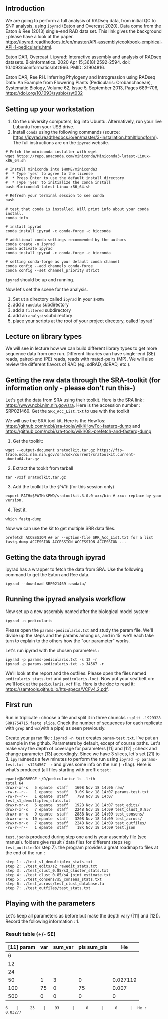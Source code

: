 ## Introduction

We are going to perform a full analysis of RADseq data, from initial QC to SNP analysis, using `ipyrad` (Eaton and Overcast 2020). Data come from the Eaton & Ree (2013) single-end RAD data set. This link gives the background ; please have a look at the paper. https://ipyrad.readthedocs.io/en/master/API-assembly/cookbook-empirical-API-1-pedicularis.html. 

Eaton DAR, Overcast I. ipyrad: Interactive assembly and analysis of RADseq datasets. Bioinformatics. 2020 Apr 15;36(8):2592-2594. doi: 10.1093/bioinformatics/btz966. PMID: 31904816.

Eaton DAR, Ree RH. Inferring Phylogeny and Introgression using RADseq Data: An Example from Flowering Plants (Pedicularis: Orobanchaceae), Systematic Biology, Volume 62, Issue 5, September 2013, Pages 689–706, https://doi.org/10.1093/sysbio/syt032

## Setting up your workstation

1. On the university computers, log into Ubuntu. Alternatively, run your live Lubuntu from your USB drive. 
2. Install `conda` using the following commands (source: https://ipyrad.readthedocs.io/en/master/3-installation.html#longform). The full instructions are on the `ipyrad` website. 

```
# Fetch the miniconda installer with wget
wget https://repo.anaconda.com/miniconda/Miniconda3-latest-Linux-x86_64.sh

# Install miniconda into $HOME/miniconda3
#  * Type 'yes' to agree to the license
#  * Press Enter to use the default install directory
#  * Type 'yes' to initialize the conda install
bash Miniconda3-latest-Linux-x86_64.sh

# Refresh your terminal session to see conda
bash

# test that conda is installed. Will print info about your conda install.
conda info

# install ipyrad
conda install ipyrad -c conda-forge -c bioconda

# additional conda settings recommended by the authors
conda create -n ipyrad
conda activate ipyrad
conda install ipyrad -c conda-forge -c bioconda

# setting conda-forge as your default conda channel 
conda config --add channels conda-forge
conda config --set channel_priority strict
```
`ipyrad` should be up and running. 

Now let's set the scene for the analysis. 
1. Set ut a directory called `ipyrad` in your `$HOME`
2. add a `rawdata` subdirectory
3. add a `filtered` subdirectory
4. add an `analysis`subdirectory
5. place your scripts at the root of your project directory, called ìpyrad`

## Lecture on library types

We will see in lecture how we can build different library types to get more sequence data from one run. Different libraries can have single-end (SE) reads, paired-end (PE) reads, reads with mated-pairs (MP). We will also review the different flavors of RAD (eg. sdRAD, ddRAD, etc.). 

## Getting the raw data through the SRA-toolkit (for information only - please don't run this-)

Let's get the data from SRA using their toolkit. Here is the SRA link : https://www.ncbi.nlm.nih.gov/sra. Here is the accession number : SRP021469. Get the `SRR_Acc_List.txt` to use with the toolkit

We will use the SRA tool kit. Here is the HowTos: https://github.com/ncbi/sra-tools/wiki/HowTo:-fasterq-dump and https://github.com/ncbi/sra-tools/wiki/08.-prefetch-and-fasterq-dump

1. Get the toolkit: 
```
wget --output-document sratoolkit.tar.gz https://ftp-trace.ncbi.nlm.nih.gov/sra/sdk/current/sratoolkit.current-ubuntu64.tar.gz
```
2. Extract the tookit from tarball
```
tar -vxzf sratoolkit.tar.gz
```
3. Add the toolkit to the `$PATH` (for this session only)
```
export PATH=$PATH:$PWD/sratoolkit.3.0.0-xxx/bin # xxx: replace by your version.
```
4. Test it. 
```
which fastq-dump
```

Now we can use the kit to get multiple SRR data files. 
```
prefetch ACCESSION ## or --option-file SRR_Acc_List.txt for a list
fastq-dump ACCESSION ACCESSION ACCESSION ACCESSION ...
```

## Getting the data through ipyrad

ipyrad has a wrapper to fetch the data from SRA. Use the following command to get the Eaton and Ree data. 
```
ipyrad --download SRP021469 rawdata/
```

## Running the ipyrad analysis workflow

Now set up a new assembly named after the biological model system: 
```
ipyrad -n pedicularis
```
Please open the `params-pedicularis.txt` and study the param file. We'll divide up the steps and the params among us, and in 15' we'll each take turn to explain to the others how the "our parameter" works. 

Let's run ipyrad with the chosen parameters : 
```
ipyrad -p params-pedicularis.txt -s 12 -r
ipyrad -p params-pedicularis.txt -s 34567 -r
```
We'll look at the report and the outfiles. Please open the files named `pedicularis_stats.txt` and `pedicularis.loci`. Now put your seatbelt on: we'll look at the `pedicularis.vcf` file. Here is the doc to read it: https://samtools.github.io/hts-specs/VCFv4.2.pdf. 

## First run

Run in triplicate : choose a file and split it in three chuncks : `split -l929328 SRR1754715.fastq slice`. Check the number of sequences for each replicate with `grep` and `wc`(with a pipe) as seen previously. 

Create your `param` file : `ipyrad -n test` creates `param-test.txt`. I've put an example in the github. Parameters by default, except of course paths. Let's make vary the depth of coverage for parameters [11] and [12] ; check and change parameter [13] accordingly. Since we have 3 slices, let's set [21] to 3. `ipyrad`needs a few minutes to perform the run using `ipyrad -p params-test.txt -s1234567 -r` and gives some info on the run (`-r`flag). Here is what's produced (all files starting with preffix `test` : 

```
epante@NORVEGE ~/D/pedicularis> ls -lrth
total 64
drwxr-xr-x   5 epante  staff   160B Nov 18 14:06 raw/
-rw-r--r--   1 epante  staff   3.0K Nov 18 14:07 params-test.txt
-rw-r--r--   1 epante  staff    79B Nov 18 14:07 test_s1_demultiplex_stats.txt
drwxr-xr-x   6 epante  staff   192B Nov 18 14:07 test_edits/
drwxr-xr-x   7 epante  staff   224B Nov 18 14:09 test_clust_0.85/
drwxr-xr-x   9 epante  staff   288B Nov 18 14:09 test_consens/
drwxr-xr-x  10 epante  staff   320B Nov 18 14:09 test_across/
drwxr-xr-x   7 epante  staff   224B Nov 18 14:09 test_outfiles/
-rw-r--r--   1 epante  staff    18K Nov 18 14:09 test.json
```

`test.json`is produced during step one and is your assembly file (see manual). folders give result / data files for different steps (eg `test_outfiles`for step 7). the program provides a great roadmap to files at the end of the run : 

```
step 1: ./test_s1_demultiplex_stats.txt
step 2: ./test_edits/s2_rawedit_stats.txt
step 3: ./test_clust_0.85/s3_cluster_stats.txt
step 4: ./test_clust_0.85/s4_joint_estimate.txt
step 5: ./test_consens/s5_consens_stats.txt
step 6: ./test_across/test_clust_database.fa
step 7: ./test_outfiles/test_stats.txt
```

## Playing with the parameters 

Let's keep all parameters as before but make the depth vary ([11] and [12]). Record the following information : 
1. 

### Result table (+/- SE)




| [11] param   |var        | sum_var    |pis  sum_pis| He         |
|--------------|-----------|------------|------------|------------|
| 6            |           |            |            |            |
| 12           |           |            |            |            |
| 24           |           |            |            |            |
| 50           | 1         | 3          | 0          | 0.027119   |
| 100          |75         | 0          |75          | 0.007      |
| 500          |0          |0           |0           |0           |

    6    |     23    |    93      |     0      |     0      |  He : 0.03277



